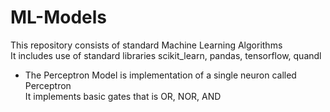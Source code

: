 # ML-Models

This repository consists of standard Machine Learning Algorithms<br>
It includes use of standard libraries scikit_learn, pandas, tensorflow, quandl

* The Perceptron Model is implementation of a single neuron called Perceptron <br>
  It implements basic gates  that is OR, NOR, AND
